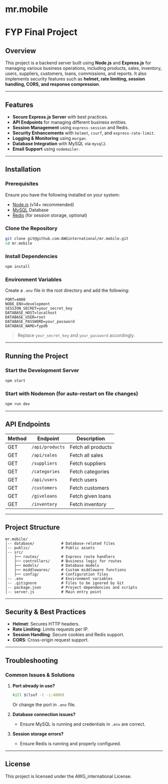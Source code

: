 # mr.mobile
# FYP Final Project

## Overview

This project is a backend server built using **Node.js** and **Express.js** for managing various business operations, including products, sales, inventory, users, suppliers, customers, loans, commissions, and reports. It also implements security features such as **helmet, rate limiting, session handling, CORS, and response compression**.

---

## Features

- **Secure Express.js Server** with best practices.
- **API Endpoints** for managing different business entities.
- **Session Management** using `express-session` and Redis.
- **Security Enhancements** with `helmet`, `csurf`, and `express-rate-limit`.
- **Logging & Monitoring** using `morgan`.
- **Database Integration** with MySQL via `mysql2`.
- **Email Support** using `nodemailer`.

---

## Installation

### Prerequisites

Ensure you have the following installed on your system:

- [Node.js](https://nodejs.org/) (v14+ recommended)
- [MySQL](https://www.mysql.com/) Database
- [Redis](https://redis.io/) (for session storage, optional)

### Clone the Repository

```sh
git clone git@github.com:AWGinternational/mr.mobile.git
cd mr.mobile
```

### Install Dependencies

```sh
npm install
```

### Environment Variables

Create a `.env` file in the root directory and add the following:

```env
PORT=4000
NODE_ENV=development
SESSION_SECRET=your_secret_key
DATABASE_HOST=localhost
DATABASE_USER=root
DATABASE_PASSWORD=your_password
DATABASE_NAME=fypdb
```

> Replace `your_secret_key` and `your_password` accordingly.

---

## Running the Project

### Start the Development Server

```sh
npm start
```

### Start with Nodemon (for auto-restart on file changes)

```sh
npm run dev
```

---

## API Endpoints

| Method | Endpoint        | Description        |
| ------ | --------------- | ------------------ |
| GET    | `/api/products` | Fetch all products |
| GET    | `/api/sales`    | Fetch all sales    |
| GET    | `/suppliers`    | Fetch suppliers    |
| GET    | `/categories`   | Fetch categories   |
| GET    | `/api/users`    | Fetch users        |
| GET    | `/customers`    | Fetch customers    |
| GET    | `/giveloans`    | Fetch given loans  |
| GET    | `/inventory`    | Fetch inventory    |

---

## Project Structure

```
mr.mobile/
│-- database/            # Database-related files
│-- public/              # Public assets
│-- src/
│   ├── routes/          # Express route handlers
│   ├── controllers/     # Business logic for routes
│   ├── models/          # Database models
│   ├── middlewares/     # Custom middleware functions
│   ├── config/          # Configuration files
│-- .env                 # Environment variables
│-- .gitignore           # Files to be ignored by Git
│-- package.json         # Project dependencies and scripts
│-- server.js            # Main entry point
```

---

## Security & Best Practices

- **Helmet**: Secures HTTP headers.
- **Rate Limiting**: Limits requests per IP.
- **Session Handling**: Secure cookies and Redis support.
- **CORS**: Cross-origin request support.

---

## Troubleshooting

### Common Issues & Solutions

1. **Port already in use?**

   ```sh
   kill $(lsof -t -i:4000)
   ```

   Or change the port in `.env` file.

2. **Database connection issues?**

   - Ensure MySQL is running and credentials in `.env` are correct.

3. **Session storage errors?**

   - Ensure Redis is running and properly configured.

---

## License

This project is licensed under the AWG\_international License.


